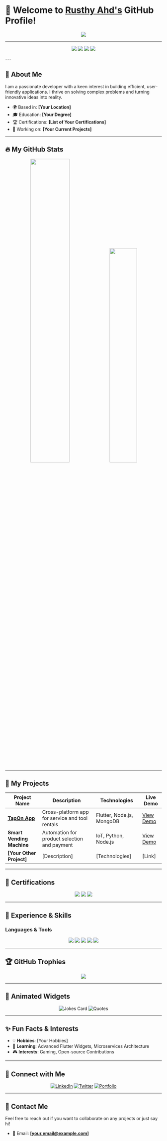 # 🚀 Welcome to [Rusthy Ahd's](https://github.com/RusthyAhd) GitHub Profile!

<p align="center">
    <img src="https://readme-typing-svg.herokuapp.com?font=Roboto&color=%2336BCF7&size=24&center=true&vCenter=true&width=500&lines=Mobile+%26+Web+Technologies+Developer;Open+to+Collaborations+%F0%9F%91%8B;Focused+on+Innovative+Tech+Solutions" />
</p>

---

<p align="center">
    <img src="https://img.shields.io/badge/Code-Flutter-blue?logo=flutter&logoColor=white&style=flat-square" />
    <img src="https://img.shields.io/badge/Code-Node.js-green?logo=node.js&logoColor=white&style=flat-square" />
    <img src="https://img.shields.io/badge/Database-MongoDB-brightgreen?logo=mongodb&logoColor=white&style=flat-square" />
    <img src="https://img.shields.io/badge/Cloud-Firebase-orange?logo=firebase&logoColor=white&style=flat-square" />
</p>
---

## 🎯 About Me
I am a passionate developer with a keen interest in building efficient, user-friendly applications. I thrive on solving complex problems and turning innovative ideas into reality.

- 🌍 Based in: **[Your Location]**
- 🎓 Education: **[Your Degree]**
- 🏆 Certifications: **[List of Your Certifications]**
- 💼 Working on: **[Your Current Projects]**

---

## 🔥 My GitHub Stats

<p align="center">
  <img width="50%" src="https://github-readme-stats.vercel.app/api?username=RusthyAhd&show_icons=true&theme=radical" />
  <img width="42%" src="https://github-readme-stats.vercel.app/api/top-langs/?username=RusthyAhd&layout=compact&theme=radical" />
</p>

---

## 🌟 My Projects

| Project Name | Description | Technologies | Live Demo |
|--------------|-------------|--------------|-----------|
| [**TapOn App**](https://github.com/RusthyAhd/TapOn) | Cross-platform app for service and tool rentals | Flutter, Node.js, MongoDB | [View Demo](https://your-demo-link.com) |
| **Smart Vending Machine** | Automation for product selection and payment | IoT, Python, Node.js | [View Demo](https://your-demo-link.com) |
| **[Your Other Project]** | [Description] | [Technologies] | [Link] |

---

## 📜 Certifications

<p align="center">
  <img src="https://img.shields.io/badge/Certification-1-blue" />
  <img src="https://img.shields.io/badge/Certification-2-blue" />
  <img src="https://img.shields.io/badge/Certification-3-blue" />
</p>

---

## 💼 Experience & Skills

### **Languages & Tools**

<p align="center">
  <img src="https://img.shields.io/badge/Flutter-%2302569B.svg?style=for-the-badge&logo=Flutter&logoColor=white" />
  <img src="https://img.shields.io/badge/Node.js-339933?style=for-the-badge&logo=nodedotjs&logoColor=white" />
  <img src="https://img.shields.io/badge/MongoDB-%2347A248.svg?style=for-the-badge&logo=MongoDB&logoColor=white" />
  <img src="https://img.shields.io/badge/JavaScript-%23F7DF1E.svg?style=for-the-badge&logo=JavaScript&logoColor=black" />
  <img src="https://img.shields.io/badge/Python-3776AB?style=for-the-badge&logo=python&logoColor=white" />
</p>

---

## 🏆 GitHub Trophies

<p align="center">
  <img src="https://github-profile-trophy.vercel.app/?username=RusthyAhd&theme=radical" />
</p>

---

## 🎨 Animated Widgets

<p align="center">
  <img src="https://readme-jokes.vercel.app/api" alt="Jokes Card" />
  <img src="https://github-readme-quotes.herokuapp.com/quote?theme=radical" alt="Quotes" />
</p>

---

## ✨ Fun Facts & Interests

- 💡 **Hobbies**: [Your Hobbies]
- 📖 **Learning**: Advanced Flutter Widgets, Microservices Architecture
- 🎮 **Interests**: Gaming, Open-source Contributions

---

## 🔗 Connect with Me

<p align="center">
  <a href="https://linkedin.com/in/yourprofile"><img src="https://img.shields.io/badge/LinkedIn-0077B5?style=for-the-badge&logo=linkedin&logoColor=white" alt="LinkedIn" /></a>
  <a href="https://twitter.com/YourTwitterHandle"><img src="https://img.shields.io/badge/Twitter-%231DA1F2.svg?style=for-the-badge&logo=Twitter&logoColor=white" alt="Twitter" /></a>
  <a href="https://YourPortfolio.com"><img src="https://img.shields.io/badge/Portfolio-%23000000.svg?style=for-the-badge&logo=Portfolio&logoColor=white" alt="Portfolio" /></a>
</p>

---

## 📝 Contact Me
Feel free to reach out if you want to collaborate on any projects or just say hi!

- 📧 Email: **[your.email@example.com]**
